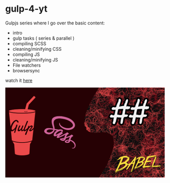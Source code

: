 # gulp-4-yt

Gulpjs series where I go over the basic 
content:
- intro 
- gulp tasks ( series & parallel )
- compiling SCSS
- cleaning/minifying CSS
- compiling JS
- cleaning/minifying JS
- File watchers
- browsersync

watch it [here](https://www.youtube.com/playlist?list=PLM0LBHjz37LVNapdMeupY-SevP4TrgVxZ)

<img src="thumb.png" />
